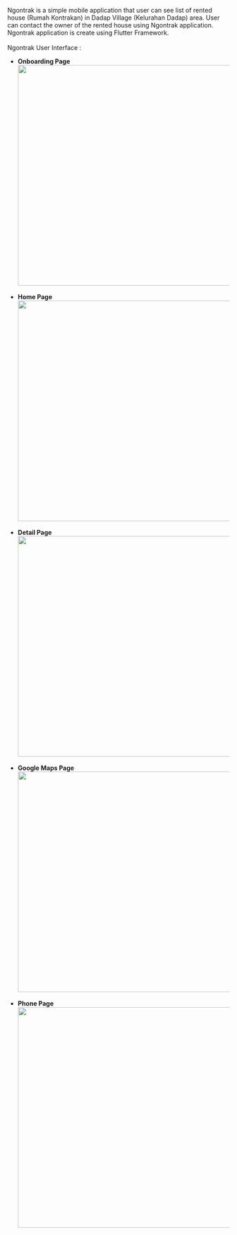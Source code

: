 Ngontrak is a simple mobile application that user can see list of rented house (Rumah Kontrakan) in Dadap Village (Kelurahan Dadap) area. User can contact the owner of the rented house using Ngontrak application. Ngontrak application is create using Flutter Framework.
<br>
<br>
Ngontrak User Interface :
<br>
<ul>
  <li><b>Onboarding Page</b></li>
  <img src="https://github.com/micheal011/ngontrak/assets/97986691/1e99c476-d51b-4fa9-b19a-9cefea32bafc" height="500">
  <br>
  <br>
  <li><b>Home Page</b></li>
  <img src="https://github.com/micheal011/ngontrak/assets/97986691/696a5384-4eb8-46f5-84ed-9a064a766c28" height="500">
  <br>
  <br>
  <li><b>Detail Page</b></li>
  <img src="https://github.com/micheal011/ngontrak/assets/97986691/fe3f33d0-037f-4537-8520-4dafebb52b78" height="500">
  <br>
  <br>
  <li><b>Google Maps Page</b></li>
  <img src="https://github.com/micheal011/ngontrak/assets/97986691/cb62a1f8-d7b9-4ef4-a633-b3f399517777" height="500">
  <br>
  <br>
  <li><b>Phone Page</b></li>
  <img src="https://github.com/micheal011/ngontrak/assets/97986691/1c9a001d-3aac-4878-917d-eafe052ffd2f" height="500">
  <br>
  <br>
</ul>
